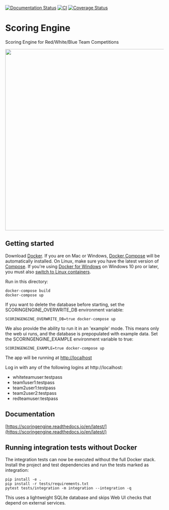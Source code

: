 [![Documentation Status](https://readthedocs.org/projects/scoringengine/badge/?version=latest)](https://scoringengine.readthedocs.io/en/latest/)
[![CI](https://github.com/scoringengine/scoringengine/actions/workflows/tests.yml/badge.svg)](https://github.com/scoringengine/scoringengine/actions/workflows/tests.yml)
[![Coverage Status](https://coveralls.io/repos/github/scoringengine/scoringengine/badge.svg?branch=master)](https://coveralls.io/github/scoringengine/scoringengine?branch=master)

# Scoring Engine

Scoring Engine for Red/White/Blue Team Competitions

<img src="https://github.com/scoringengine/scoringengine/blob/master/docs/source/images/screenshots.gif" width="800" height="577" />

## Getting started

Download [Docker](https://www.docker.com/products/overview). If you are on Mac or Windows, [Docker Compose](https://docs.docker.com/compose) will be automatically installed. On Linux, make sure you have the latest version of [Compose](https://docs.docker.com/compose/install/). If you're using [Docker for Windows](https://docs.docker.com/docker-for-windows/) on Windows 10 pro or later, you must also [switch to Linux containers](https://docs.docker.com/docker-for-windows/#switch-between-windows-and-linux-containers).

Run in this directory:

```
docker-compose build
docker-compose up
```

If you want to delete the database before starting, set the SCORINGENGINE_OVERWRITE_DB environment variable:

```
SCORINGENGINE_OVERWRITE_DB=true docker-compose up
```

We also provide the ability to run it in an 'example' mode. This means only the web ui runs, and the database is prepopulated with example data. Set the SCORINGENGINE_EXAMPLE environment variable to true:

```
SCORINGENGINE_EXAMPLE=true docker-compose up
```

The app will be running at [http://localhost](http://localhost)

Log in with any of the following logins at http://localhost:

- whiteteamuser:testpass
- team1user1:testpass
- team2user1:testpass
- team2user2:testpass
- redteamuser:testpass

## Documentation

[https://scoringengine.readthedocs.io/en/latest/](https://scoringengine.readthedocs.io/en/latest/)

## Running integration tests without Docker

The integration tests can now be executed without the full Docker stack. Install
the project and test dependencies and run the tests marked as integration:

```
pip install -e .
pip install -r tests/requirements.txt
pytest tests/integration -m integration --integration -q
```

This uses a lightweight SQLite database and skips Web UI checks that depend on
external services.
